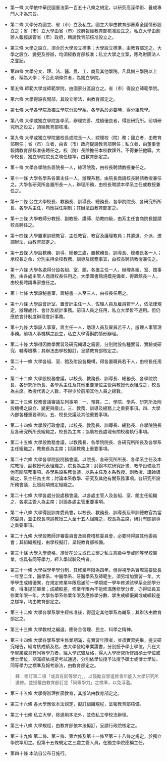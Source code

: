 * 第一條 大學依中華民國憲法第一百五十八條之規定，以研究高深學術、養成專門人才為宗旨。

* 第二條 大學分為國立、省（市）立及私立。國立大學由教育部審察全國情形設立之；省（市）立大學由省（市）政府報經教育部核准設立之。私立大學由創辦人報經該管省（市）政府，轉請教育部核准設立之。

* 第三條 大學之設立，須合於大學設立標準；大學設立標準，由教育部定之。大學之設立、變更及停辦，均須經教育部核准；私立大學之立案，應為財團法人之登記。

* 第四條 大學分文、理、法、醫、農、工、商及其他學院。凡具備三學院以上者，稱為大學；不合此項條件者，為獨立學院。

* 第五條 師範大學或師範學院，由國家分區設立之。省（市）得設立師範學院。

* 第六條 大學得設夜間部，其設立辦法，由教育部定之。

* 第七條 大學各學院及獨立學院分設學系，各學系於必要時，得分組教學。

* 第八條 大學或獨立學院各學系，辦理完善、成績優良者，得設研究所。前項研究所之設立，須經教育部核准。

* 第九條 大學或獨立學院置校長或院長一人，綜理校（院）務；國立者，由教育部聘任；省（市）立者，由省（市）政府提請教育部聘任；私立者，由董事會報請教育部核准後聘任之。校（院）長除擔任本校教課外，不得兼任他職。大學校長、獨立學院院長之聘任標準，由教育部定之。

* 第十條 大學各學院各置院長一人，綜理院務，由校長聘請教授兼任之。

* 第十一條 大學各學系各置主任一人，辦理系務，由院長商請校長聘請教授兼任之。大學各研究所各置所長一人，辦理所務，由校長聘請本學系主任或教授兼任之。

* 第十二條 公立大學校長、教務長、訓導長、總務長、各學院院長、各研究所所長、各學系主任，均應採任期制；其辦法由教育部定之。

* 第十三條 大學教師分教授、副教授、講師、助教四級，由系主任會商院長提請校長聘任之。

* 第十四條 大學置軍訓總教官、主任教官、教官及護理教員；其遴選、介派、遷調辦法，由教育部定之。

* 第十五條 大學設教務、訓導、總務三處，置教務長、訓導長、總務長各一人；承校長之命，分別主持全校教務、訓導及總務事宜，由校長聘請教授兼任之。

* 第十六條 大學各處得分設各組、室、館，各置主任一人，辦理各組、室、館事務，由各處主管人商請校長任用之。大學圖書館規模完備者，得置館長一人，由校長聘請專家擔任之。

* 第十七條 大學設秘書室，置秘書一人至三人，由校長任用之。

* 第十八條 大學設會計室，置會計主任一人，佐理人員及雇員若干人，依法律規定，辦理歲計、會計及統計事務。前項人員之任用，私立大學暫不適用。但仍應依會計制度辦理會計事務。

* 第十九條 大學設人事室，置主任一人，助理人員及雇員若干人，辦理人事管理事務。前項人事機構之設立，私立大學得斟酌情形辦理。

* 第二十條 大學得因教學實習及研究輔導之需要，分別附設各種實習、實驗或研究、輔導機構；其辦法由學校擬訂，呈請教育部核定之。

* 第二十一條 大學各組、室、館及附設各機構，得各置職員若干人，由校長任用之。

* 第二十二條 大學設校務會議，以校長、教務長、訓導長、總務長、各學院院長、各研究所所長、各學系主任及其他重要單位主管與教授代表組成之，校長為主席。教授代表之人數，不得少於前項其他人員之總數。

* 第二十三條 校務會議審議左列事項：一、預算。二、學院、學系、研究所及附設機構之設立、變更與廢止。三、教務、訓導及總務上之重要事項。四、大學內部各種重要章則。五、校長交議及其他重要事項。

* 第二十四條 大學設行政會議，以校長、教務長、訓導長、總務長、各學院院長及各研究所所長組織之，校長為主席；協助校長處理有關校務執行事項。

* 第二十五條 大學設教務會議，以教務長、各學院院長、各研究所所長及各學系主任組織之，教務長為主席；討論教務上重要事項。

* 第二十六條 大學各學院設院務會議，以院長、各研究所所長、各學系主任及本院教授、副教授代表組織之，院長為主席；討論本院研究計畫、教學設備及其他有關院務事項。各學系設系務會議，以系主任及本系教授、副教授、講師組織之，系主任為主席；討論本系教學、研究及其他有關系務事項。各研究所設所務會議，比照前項規定組織之。

* 第二十七條 大學各處分設處務會議，以各處主管人及各組、室、館主任組織之，各處主管人為主席；討論各處主管重要事項。

* 第二十八條 大學得設訓育委員會，以校長、教務長、訓導長及軍訓總教官為當然委員，並由校長聘請教授三人至十五人組織之，校長為主席，研討有關訓導之重要事項。

* 第二十九條 大學設教師評審委員會及經費稽核委員會，必要時得設其他委員會；其組織規程，由學校擬訂，呈報教育部核備。

* 第三十條 大學入學資格，須曾在公立或已立案之私立高級中學或同等學校畢業，或具有同等學力，經入學試驗及格者。

* 第三十一條 大學採學年學分制，其修業年限為四年。但得視學系實際需要延長一年至二年，醫學系、中醫學系、牙醫學系及師範生，須另增加實習一年。大學學生成績優異，在規定修業年限屆滿前一學期或一學年修滿該學系全部學分者，得准提前畢業；成績較差，修業年限內不能修滿應修學分者，亦得延長其修業年限一年。大學各學系修業年限及應修學分數、學生成績優異或成績較差之標準，均由教育部定之。

* 第三十二條 大學各學系學生經核准後，得選定其他學系為輔系；其辦法由教育部定之。

* 第三十三條 大學教材之編選，應符合倫理、民主、科學之精神。

* 第三十四條 大學各學系學生修業期滿，有實習年限者，並須實習完畢，提交研究報告，經考核成績及格，由大學發給畢業證書，分別授予學士學位。凡在大學畢業或具有同等學力者，經入學試驗及格，得入大學研究所修讀碩士學位或博士學位，期滿經依規定考試通過，分別依學位授予法授予碩士或博士學位。同等學力之標準及報考辦法，由教育部定之。

> 釋：修訂第二項「或具有同等學力」，以鼓勵自學進修青年能入大學研究所進修。並授權由教育部訂定「同等學力」之標準，以免浮濫。

* 第三十五條 大學得辦理推廣教育，其辦法由教育部定之。

* 第三十六條 各大學應依本法規定，擬訂組織規程，呈報教育部核備。

* 第三十七條 私立大學，除適用本法外，並依私立學校法辦理。

* 第三十八條 大學規程，由教育部依本法擬訂，呈請行政院核定之。

* 第三十九條 第二條、第三條、第六條及第十一條至第三十八條之規定，於獨立學院準用之。但第十五條規定之三處主管人員，在獨立學院應稱主任。

* 第四十條 本法自公布日施行。

